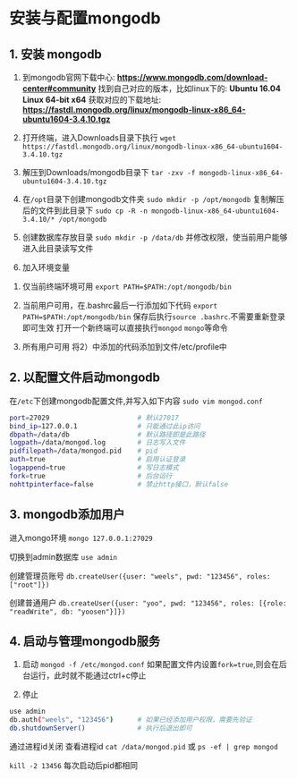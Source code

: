 # 安装与配置mongodb

## 1. 安装 mongodb

1. 到mongodb官网下载中心: **https://www.mongodb.com/download-center#community**
找到自己对应的版本，比如linux下的: **Ubuntu 16.04 Linux 64-bit x64**
获取对应的下载地址:
**https://fastdl.mongodb.org/linux/mongodb-linux-x86_64-ubuntu1604-3.4.10.tgz**

2. 打开终端，进入Downloads目录下执行
`wget https://fastdl.mongodb.org/linux/mongodb-linux-x86_64-ubuntu1604-3.4.10.tgz`

3. 解压到Downloads/mongodb目录下
`tar -zxv -f mongodb-linux-x86_64-ubuntu1604-3.4.10.tgz`

4. 在`/opt`目录下创建mongodb文件夹
`sudo mkdir -p /opt/mongodb`
复制解压后的文件到此目录下
`sudo cp -R -n mongodb-linux-x86_64-ubuntu1604-3.4.10/* /opt/mongodb`

5. 创建数据库存放目录
`sudo mkdir -p /data/db`
并修改权限，使当前用户能够进入此目录读写文件

6. 加入环境变量
1) 仅当前终端环境可用
`export PATH=$PATH:/opt/mongodb/bin`


2) 当前用户可用，在.bashrc最后一行添加如下代码
`export PATH=$PATH:/opt/mongodb/bin`
保存后执行`source .bashrc`.不需要重新登录即可生效
打开一个新终端可以直接执行`mongod` `mongo`等命令

3) 所有用户可用
将2）中添加的代码添加到文件/etc/profile中

## 2. 以配置文件启动mongodb

在`/etc`下创建mongodb配置文件,并写入如下内容
`sudo vim mongod.conf`

```sh
port=27029                      # 默认27017
bind_ip=127.0.0.1               # 只能通过此ip访问
dbpath=/data/db                 # 默认路径即是此路径
logpath=/data/mongod.log        # 日志写入文件
pidfilepath=/data/mongod.pid    # pid
auth=true                       # 启用认证登录
logappend=true                  # 写日志模式
fork=true                       # 后台运行
nohttpinterface=false           # 禁止http接口，默认false

```

## 3. mongodb添加用户

进入mongo环境
`mongo 127.0.0.1:27029`

切换到admin数据库
`use admin`

创建管理员账号
`db.createUser({user: "weels", pwd: "123456", roles: ["root"]})`

创建普通用户
`db.createUser({user: "yoo", pwd: "123456", roles: [{role: "readWrite", db: "yoosen"}]})`


## 4. 启动与管理mongodb服务

1. 启动
`mongod -f /etc/mongod.conf`
如果配置文件内设置`fork=true`,则会在后台运行，此时就不能通过ctrl+c停止

2. 停止
```sh
use admin
db.auth("weels", "123456")      # 如果已经添加用户权限，需要先验证
db.shutdownServer()             # 执行后退出即可
```

通过进程id关闭
查看进程id
`cat /data/mongod.pid`
或
`ps -ef | grep mongod`

`kill -2 13456`
每次启动后pid都相同